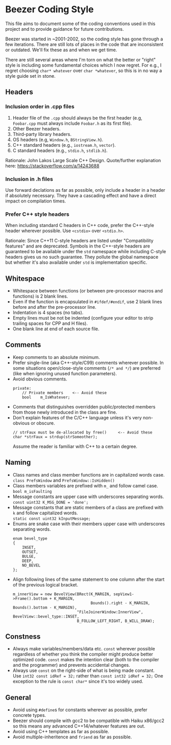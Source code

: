 # Beezer Coding Style

This file aims to document some of the coding conventions used in this project and to provide guidance for future contributions.

Beezer was started in ~2001-2002, so the coding style has gone through a few iterations.
There are still lots of places in the code that are inconsistent or outdated.
We'll fix these as and when we get time.

There are still several areas where I'm torn on what the better or "right" style is including some fundamental choices which I now regret.
For e.g., I regret choosing `char* whatever` over `char *whatever`, so this is in no way a style guide set in stone.


## Headers

### Inclusion order in .cpp files
1. Header file of the `.cpp` should always be the first header (e.g, `Foobar.cpp` must always include `Foobar.h` as its first file).
2. Other Beezer headers.
3. Third-party library headers.
4. OS headers (e.g, `Window.h`, `BStringView.h`).
5. C++ standard headers (e.g., `iostream.h`, `vector`).
6. C standard headers (e.g., `stdio.h`, `stdlib.h`).

Rationale: John Lakos Large Scale C++ Design.
Quote/further explanation here: https://stackoverflow.com/a/14243688

### Inclusion in .h files
Use forward declations as far as possible, only include a header in a header if absolutely necessary.
They have a cascading effect and have a direct impact on compilation times.

### Prefer C++ style headers
When including standard C headers in C++ code, prefer the C++-style header wherever possible.
Use `<cstdio>` over `<stdio.h>`.

Rationale: Since C++11 C-style headers are listed under "Compatibility features" and are deprecated.
Symbols in the C++-style headers are guaranteed to be available under the `std` namespace while including C-style headers gives us no such guarantee.
They pollute the global namespace but whether it's also available under `std` is implementation specific.


## Whitespace

- Whitespace between functions (or between pre-processor macros and functions) is 2 blank lines.
- Even if the function is encapsulated in `#ifdef/#endif`, use 2 blank lines before and after the pre-processor line.
- Indentation is 4 spaces (no tabs).
- Empty lines must be not be indented (configure your editor to strip trailing spaces for CPP and H files).
- One blank line at end of each source file.


## Comments

- Keep comments to an absolute minimum.
- Prefer single-line (aka C++-style/C99) comments wherever possible. In some situations open/close-style comments (`/* and */`) are preferred (like when ignoring unused function parameters).
- Avoid obvious comments.
   ```
   private:
       // Private members    <-- Avoid these
       bool    m_IsWhatever;
   ```
- Comments that distinguishes overridden public/protected members from those newly introduced in the class are fine.
- Don't explain features of the C/C++ language unless it's very non-obvious or obscure.
  ```
  // strFaux must be de-allocated by free()     <-- Avoid these
  char *strFaux = strdup(strSomeother);
  ```
  Assume the reader is familiar with C++ to a certain degree.


## Naming

- Class names and class member functions are in capitalized words case.\
  `class PrefsWindow` and `PrefsWindow::IsHidden()`
- Class members variables are prefixed with `m_` and follow camel case.\
  `bool m_isFaulting`
- Message constants are upper case with underscores separating words.\
  `const uint32 K_MSG_DONE = 'done';`
- Message constants that are static members of a class are prefixed with `k` and follow capitalized words.\
  `static const uint32 kInputMessage;`
- Enums are snake case with their members upper case with underscores separating words.
  ```
  enum bevel_type
  {
      INSET,
      OUTSET,
      BULGE,
      DEEP,
      NO_BEVEL
  };
  ```
- Align following lines of the same statement to one column after the start of the previous logical bracket.
  ```
  m_innerView = new BevelView(BRect(K_MARGIN, sepView1->Frame().bottom + K_MARGIN,
                                    Bounds().right - K_MARGIN, Bounds().bottom - K_MARGIN),
                              "FileJoinerWindow:InnerView", BevelView::bevel_type::INSET,
                              B_FOLLOW_LEFT_RIGHT, B_WILL_DRAW);
  ```


## Constness

- Always make variables/members/data etc. `const` wherever possible regardless of whether you think the compiler might produce better optimized code.
  `const` makes the intention clear (both to the compiler and the programmer) and prevents accidental changes.
- Always use `const` on the right-side of what is being made constant.\
  Use `int32 const idRef = 32;` rather than `const int32 idRef = 32;`
  One exception to the rule is `const char*` since it's too widely used.


## General

- Avoid using `#define`s for constants wherever as possible, prefer concrete types.
- Beezer should compile with gcc2 to be compatible with Haiku x86/gcc2 so this means any advanced C++14/whatever features are out.
- Avoid using C++ templates as far as possible.
- Avoid multiple-inheritence and `friend` as far as possible.
